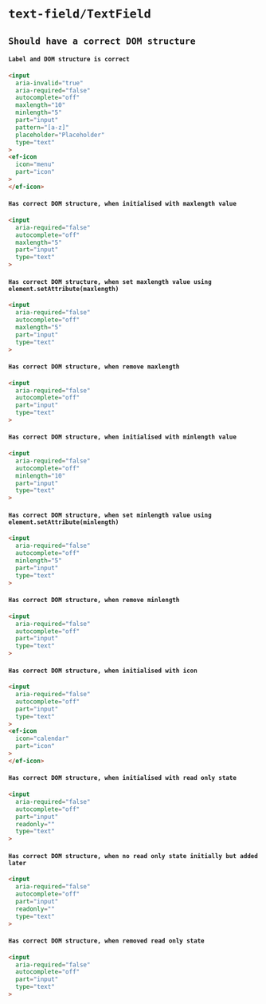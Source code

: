 # `text-field/TextField`

## `Should have a correct DOM structure`

####   `Label and DOM structure is correct`

```html
<input
  aria-invalid="true"
  aria-required="false"
  autocomplete="off"
  maxlength="10"
  minlength="5"
  part="input"
  pattern="[a-z]"
  placeholder="Placeholder"
  type="text"
>
<ef-icon
  icon="menu"
  part="icon"
>
</ef-icon>

```

####   `Has correct DOM structure, when initialised with maxlength value`

```html
<input
  aria-required="false"
  autocomplete="off"
  maxlength="5"
  part="input"
  type="text"
>

```

####   `Has correct DOM structure, when set maxlength value using element.setAttribute(maxlength)`

```html
<input
  aria-required="false"
  autocomplete="off"
  maxlength="5"
  part="input"
  type="text"
>

```

####   `Has correct DOM structure, when remove maxlength`

```html
<input
  aria-required="false"
  autocomplete="off"
  part="input"
  type="text"
>

```

####   `Has correct DOM structure, when initialised with minlength value`

```html
<input
  aria-required="false"
  autocomplete="off"
  minlength="10"
  part="input"
  type="text"
>

```

####   `Has correct DOM structure, when set minlength value using element.setAttribute(minlength)`

```html
<input
  aria-required="false"
  autocomplete="off"
  minlength="5"
  part="input"
  type="text"
>

```

####   `Has correct DOM structure, when remove minlength`

```html
<input
  aria-required="false"
  autocomplete="off"
  part="input"
  type="text"
>

```

####   `Has correct DOM structure, when initialised with icon`

```html
<input
  aria-required="false"
  autocomplete="off"
  part="input"
  type="text"
>
<ef-icon
  icon="calendar"
  part="icon"
>
</ef-icon>

```

####   `Has correct DOM structure, when initialised with read only state`

```html
<input
  aria-required="false"
  autocomplete="off"
  part="input"
  readonly=""
  type="text"
>

```

####   `Has correct DOM structure, when no read only state initially but added later`

```html
<input
  aria-required="false"
  autocomplete="off"
  part="input"
  readonly=""
  type="text"
>

```

####   `Has correct DOM structure, when removed read only state`

```html
<input
  aria-required="false"
  autocomplete="off"
  part="input"
  type="text"
>

```

